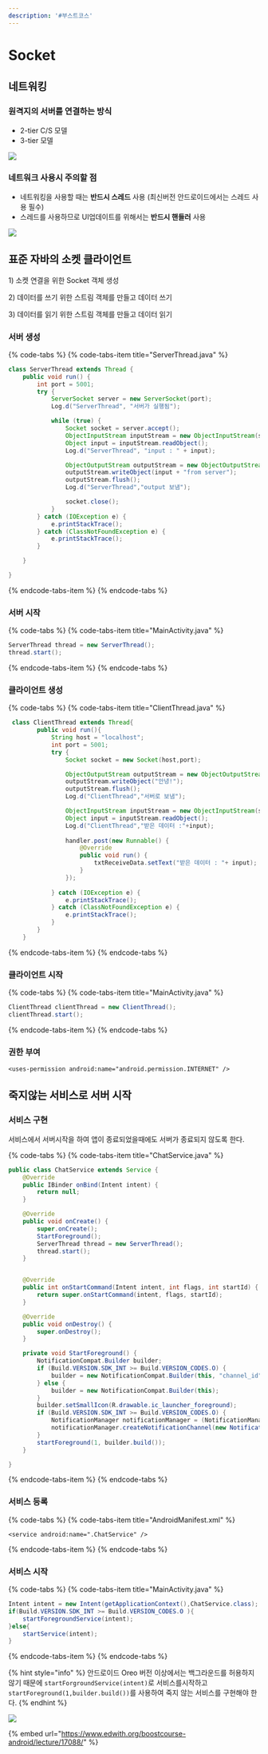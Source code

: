 ```yaml
---
description: '#부스트코스'
---
```


# Socket

## 네트워킹 

### 원격지의 서버를 연결하는 방식 

* 2-tier C/S 모델 
* 3-tier 모델 

![](../.gitbook/assets/network_2tier_3tier.png)

### 네트워크 사용시 주의할 점 

* 네트워킹을 사용할 때는 **반드시 스레드** 사용 \(최신버전 안드로이드에서는 스레드 사용 필수\)
* 스레드를 사용하므로 UI업데이트를 위해서는 **반드시 핸들러** 사용 

![](../.gitbook/assets/network_thread.png)

## 표준 자바의 소켓 클라이언트 

1\) 소켓 연결을 위한 Socket 객체 생성 

2\) 데이터를 쓰기 위한 스트림 객체를 만들고 데이터 쓰기 

3\) 데이터를 읽기 위한 스트림 객체를 만들고 데이터 읽기 

### 서버 생성 

{% code-tabs %}
{% code-tabs-item title="ServerThread.java" %}
```java
class ServerThread extends Thread {
    public void run() {
        int port = 5001;
        try {
            ServerSocket server = new ServerSocket(port);
            Log.d("ServerThread", "서버가 실행됨");

            while (true) {
                Socket socket = server.accept();
                ObjectInputStream inputStream = new ObjectInputStream(socket.getInputStream());
                Object input = inputStream.readObject();
                Log.d("ServerThread", "input : " + input);

                ObjectOutputStream outputStream = new ObjectOutputStream(socket.getOutputStream());
                outputStream.writeObject(input + "from server");
                outputStream.flush();
                Log.d("ServerThread","output 보냄");

                socket.close();
            }
        } catch (IOException e) {
            e.printStackTrace();
        } catch (ClassNotFoundException e) {
            e.printStackTrace();
        }

    }

}
```
{% endcode-tabs-item %}
{% endcode-tabs %}

### 서버 시작 

{% code-tabs %}
{% code-tabs-item title="MainActivity.java" %}
```java
ServerThread thread = new ServerThread();
thread.start();
```
{% endcode-tabs-item %}
{% endcode-tabs %}

### 클라이언트 생성

{% code-tabs %}
{% code-tabs-item title="ClientThread.java" %}
```java
 class ClientThread extends Thread{
        public void run(){
            String host = "localhost";
            int port = 5001;
            try {
                Socket socket = new Socket(host,port);

                ObjectOutputStream outputStream = new ObjectOutputStream(socket.getOutputStream());
                outputStream.writeObject("안녕!");
                outputStream.flush();
                Log.d("ClientThread","서버로 보냄");

                ObjectInputStream inputStream = new ObjectInputStream(socket.getInputStream());
                Object input = inputStream.readObject();
                Log.d("ClientThread","받은 데이터 :"+input);
                
                handler.post(new Runnable() {
                    @Override
                    public void run() {
                        txtReceiveData.setText("받은 데이터 : "+ input);
                    }
                });
                
            } catch (IOException e) {
                e.printStackTrace();
            } catch (ClassNotFoundException e) {
                e.printStackTrace();
            }
        }
    }
```
{% endcode-tabs-item %}
{% endcode-tabs %}

### 클라이언트 시작 

{% code-tabs %}
{% code-tabs-item title="MainActivity.java" %}
```java
ClientThread clientThread = new ClientThread();
clientThread.start();
```
{% endcode-tabs-item %}
{% endcode-tabs %}

### 권한 부여 

```text
<uses-permission android:name="android.permission.INTERNET" />
```

## 죽지않는 서비스로 서버 시작 

### 서비스 구현 

서비스에서 서버시작을 하여 앱이 종료되었을때에도 서버가 종료되지 않도록 한다. 

{% code-tabs %}
{% code-tabs-item title="ChatService.java" %}
```java
public class ChatService extends Service {
    @Override
    public IBinder onBind(Intent intent) {
        return null;
    }

    @Override
    public void onCreate() {
        super.onCreate();
        StartForeground();
        ServerThread thread = new ServerThread();
        thread.start();
    }


    @Override
    public int onStartCommand(Intent intent, int flags, int startId) {
        return super.onStartCommand(intent, flags, startId);
    }

    @Override
    public void onDestroy() {
        super.onDestroy();
    }

    private void StartForeground() {
        NotificationCompat.Builder builder;
        if (Build.VERSION.SDK_INT >= Build.VERSION_CODES.O) {
            builder = new NotificationCompat.Builder(this, "channel_id");
        } else {
            builder = new NotificationCompat.Builder(this);
        }
        builder.setSmallIcon(R.drawable.ic_launcher_foreground);
        if (Build.VERSION.SDK_INT >= Build.VERSION_CODES.O) {
            NotificationManager notificationManager = (NotificationManager) getSystemService(Context.NOTIFICATION_SERVICE);
            notificationManager.createNotificationChannel(new NotificationChannel("channel_id", "ch foreground", NotificationManager.IMPORTANCE_LOW));
        }
        startForeground(1, builder.build());
    }

}
```
{% endcode-tabs-item %}
{% endcode-tabs %}

### 서비스 등록 

{% code-tabs %}
{% code-tabs-item title="AndroidManifest.xml" %}
```markup
<service android:name=".ChatService" />
```
{% endcode-tabs-item %}
{% endcode-tabs %}

### 서비스 시작 

{% code-tabs %}
{% code-tabs-item title="MainActivity.java" %}
```java
Intent intent = new Intent(getApplicationContext(),ChatService.class);
if(Build.VERSION.SDK_INT >= Build.VERSION_CODES.O ){
    startForegroundService(intent);
}else{
    startService(intent);
}
```
{% endcode-tabs-item %}
{% endcode-tabs %}

{% hint style="info" %}
안드로이드 Oreo 버전 이상에서는 백그라운드를 허용하지 않기 때문에 `startForgroundService(intent)`로 서비스를시작하고 `startForeground(1,builder.build())`를 사용하여 죽지 않는 서비스를 구현해야 한다. 
{% endhint %}

![](../.gitbook/assets/socket_service.gif)

{% embed url="https://www.edwith.org/boostcourse-android/lecture/17088/" %}



